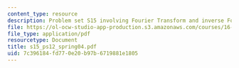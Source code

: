 ```yaml
---
content_type: resource
description: Problem set S15 involving Fourier Transform and inverse Fourier transform.
file: https://ol-ocw-studio-app-production.s3.amazonaws.com/courses/16-01-unified-engineering-i-ii-iii-iv-fall-2005-spring-2006/7c396184fd770e20b97b6719881e1805_s15_ps12_spring04.pdf
file_type: application/pdf
resourcetype: Document
title: s15_ps12_spring04.pdf
uid: 7c396184-fd77-0e20-b97b-6719881e1805
---
```

